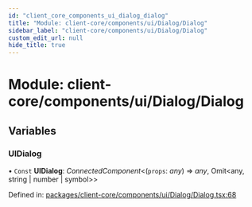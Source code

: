```yaml
---
id: "client_core_components_ui_dialog_dialog"
title: "Module: client-core/components/ui/Dialog/Dialog"
sidebar_label: "client-core/components/ui/Dialog/Dialog"
custom_edit_url: null
hide_title: true
---
```


# Module: client-core/components/ui/Dialog/Dialog

## Variables

### UIDialog

• `Const` **UIDialog**: *ConnectedComponent*<(`props`: *any*) => *any*, Omit<any, string \| number \| symbol\>\>

Defined in: [packages/client-core/components/ui/Dialog/Dialog.tsx:68](https://github.com/xr3ngine/xr3ngine/blob/9d253dc38/packages/client-core/components/ui/Dialog/Dialog.tsx#L68)
